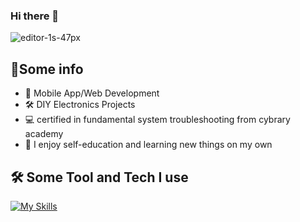 ### Hi there 👋

<!--
**NullPounce/NullPounce** is a ✨ _special_ ✨ repository because its `README.md` (this file) appears on your GitHub profile.

Here are some ideas to get you started:



- 🌱 I’m currently learning ...
- 👯 I’m looking to collaborate on ...
- 🤔 I’m looking for help with ...
- 💬 Ask me about ...
- 📫 How to reach me: ...
- 😄 Pronouns: ...
- ⚡ Fun fact: ...
-->

![editor-1s-47px](https://user-images.githubusercontent.com/28081004/216797705-9294a8ce-5dad-4d90-90b9-61aad14347fb.gif)


## 👾Some info 

- 📱 Mobile App/Web Development
- 🛠 DIY Electronics Projects
- 💻 certified in fundamental system troubleshooting from cybrary academy
- 🤖 I enjoy self-education and learning new things on my own

## ️🛠️ Some Tool and Tech I use

[![My Skills](https://skillicons.dev/icons?i=bash,docker,raspberrypi,unity,gradle,java,powershell,vscode,androidstudio&perline=7)](https://skillicons.dev)
